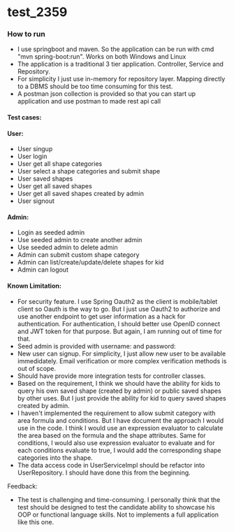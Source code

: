 # test_2359
### How to run 
- I use springboot and maven. So the application can be run with cmd "mvn spring-boot:run". Works on both Windows and Linux
- The application is a traditional 3 tier application. Controller, Service and Repository. 
- For simplicity I just use in-memory for repository layer. Mapping directly to a DBMS should be too time consuming for this test.
- A postman json collection is provided so that you can start up application and use postman to made rest api call

#### Test cases:

#### User: 
- User singup
- User login
- User get all shape categories 
- User select a shape categories and submit shape
- User saved shapes 
- User get all saved shapes
- User get all saved shapes created by admin
- User signout 

#### Admin: 
- Login as seeded admin
- Use seeded admin to create another admin
- Use seeded admin to delete admin
- Admin can submit custom shape category
- Admin can list/create/update/delete shapes for kid
- Admin can logout 


#### Known Limitation:
- For security feature. I use Spring Oauth2 as the client is mobile/tablet client so Oauth is the way to go. 
But I just use Oauth2 to authorize and use another endpoint to get user information as a hack for authentication. For authentication, I should better
use OpenID connect and JWT token for that purpose. But again, I am running out of time for that.
- Seed admin is provided with username: and password: 
- New user can signup. For simplicity, I just allow new user to be available immedidately. Email verification or more complex verification methods is out of scope.  
- Should have provide more integration tests for controller classes.
- Based on the requirement, I think we should have the ability for kids to query his own saved shape (created by admin) or public saved shapes by other uses.
But I just provide the ability for kid to query saved shapes created by admin. 
- I haven't implemented the requirement to allow submit category with area formula and conditions. 
But I have document the approach I would use in the code. I think I would  use an expression evaluator to calculate the 
area based on the formula and the shape attributes. Same for conditions, I would also use expression evaluator to evaluate
and for each conditions evaluate to true, I would add the corresponding shape categories into the shape.
- The data access code in UserServiceImpl should be refactor into UserRepository. I should have done this from the beginning. 

Feedback: 
- The test is challenging and time-consuming. I personally think that the test should be designed to test the candidate ability
to showcase his OOP or functional language skills. Not to implements a full application like this one.
 
